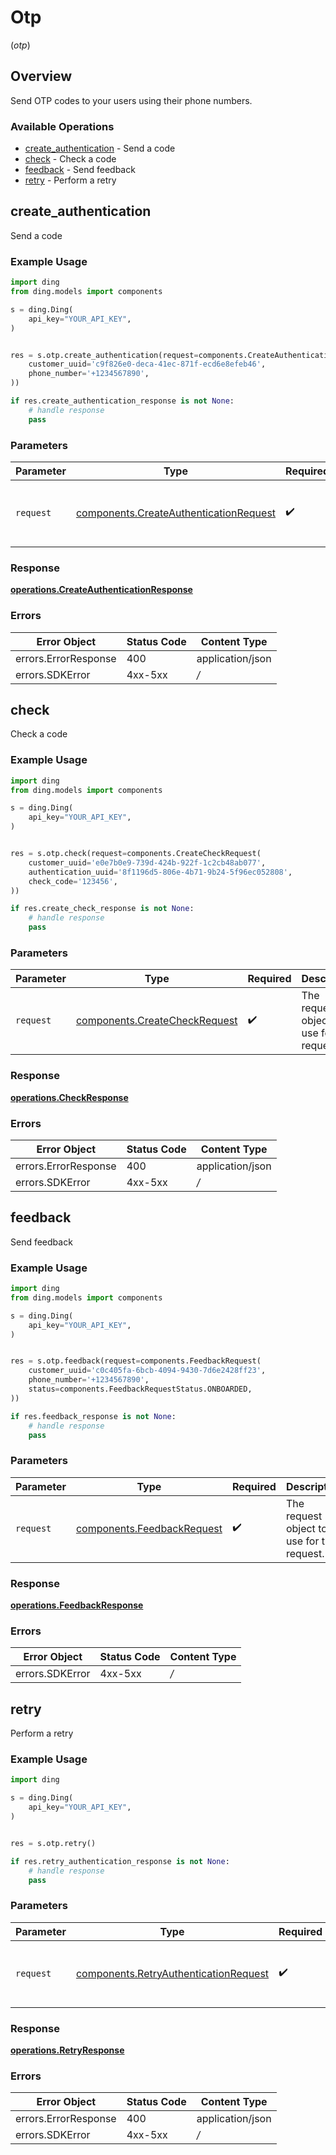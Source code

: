 # Otp
(*otp*)

## Overview

Send OTP codes to your users using their phone numbers.

### Available Operations

* [create_authentication](#create_authentication) - Send a code
* [check](#check) - Check a code
* [feedback](#feedback) - Send feedback
* [retry](#retry) - Perform a retry

## create_authentication

Send a code

### Example Usage

```python
import ding
from ding.models import components

s = ding.Ding(
    api_key="YOUR_API_KEY",
)


res = s.otp.create_authentication(request=components.CreateAuthenticationRequest(
    customer_uuid='c9f826e0-deca-41ec-871f-ecd6e8efeb46',
    phone_number='+1234567890',
))

if res.create_authentication_response is not None:
    # handle response
    pass

```

### Parameters

| Parameter                                                                                        | Type                                                                                             | Required                                                                                         | Description                                                                                      |
| ------------------------------------------------------------------------------------------------ | ------------------------------------------------------------------------------------------------ | ------------------------------------------------------------------------------------------------ | ------------------------------------------------------------------------------------------------ |
| `request`                                                                                        | [components.CreateAuthenticationRequest](../../models/components/createauthenticationrequest.md) | :heavy_check_mark:                                                                               | The request object to use for the request.                                                       |


### Response

**[operations.CreateAuthenticationResponse](../../models/operations/createauthenticationresponse.md)**
### Errors

| Error Object         | Status Code          | Content Type         |
| -------------------- | -------------------- | -------------------- |
| errors.ErrorResponse | 400                  | application/json     |
| errors.SDKError      | 4xx-5xx              | */*                  |

## check

Check a code

### Example Usage

```python
import ding
from ding.models import components

s = ding.Ding(
    api_key="YOUR_API_KEY",
)


res = s.otp.check(request=components.CreateCheckRequest(
    customer_uuid='e0e7b0e9-739d-424b-922f-1c2cb48ab077',
    authentication_uuid='8f1196d5-806e-4b71-9b24-5f96ec052808',
    check_code='123456',
))

if res.create_check_response is not None:
    # handle response
    pass

```

### Parameters

| Parameter                                                                      | Type                                                                           | Required                                                                       | Description                                                                    |
| ------------------------------------------------------------------------------ | ------------------------------------------------------------------------------ | ------------------------------------------------------------------------------ | ------------------------------------------------------------------------------ |
| `request`                                                                      | [components.CreateCheckRequest](../../models/components/createcheckrequest.md) | :heavy_check_mark:                                                             | The request object to use for the request.                                     |


### Response

**[operations.CheckResponse](../../models/operations/checkresponse.md)**
### Errors

| Error Object         | Status Code          | Content Type         |
| -------------------- | -------------------- | -------------------- |
| errors.ErrorResponse | 400                  | application/json     |
| errors.SDKError      | 4xx-5xx              | */*                  |

## feedback

Send feedback

### Example Usage

```python
import ding
from ding.models import components

s = ding.Ding(
    api_key="YOUR_API_KEY",
)


res = s.otp.feedback(request=components.FeedbackRequest(
    customer_uuid='c0c405fa-6bcb-4094-9430-7d6e2428ff23',
    phone_number='+1234567890',
    status=components.FeedbackRequestStatus.ONBOARDED,
))

if res.feedback_response is not None:
    # handle response
    pass

```

### Parameters

| Parameter                                                                | Type                                                                     | Required                                                                 | Description                                                              |
| ------------------------------------------------------------------------ | ------------------------------------------------------------------------ | ------------------------------------------------------------------------ | ------------------------------------------------------------------------ |
| `request`                                                                | [components.FeedbackRequest](../../models/components/feedbackrequest.md) | :heavy_check_mark:                                                       | The request object to use for the request.                               |


### Response

**[operations.FeedbackResponse](../../models/operations/feedbackresponse.md)**
### Errors

| Error Object    | Status Code     | Content Type    |
| --------------- | --------------- | --------------- |
| errors.SDKError | 4xx-5xx         | */*             |

## retry

Perform a retry

### Example Usage

```python
import ding

s = ding.Ding(
    api_key="YOUR_API_KEY",
)


res = s.otp.retry()

if res.retry_authentication_response is not None:
    # handle response
    pass

```

### Parameters

| Parameter                                                                                      | Type                                                                                           | Required                                                                                       | Description                                                                                    |
| ---------------------------------------------------------------------------------------------- | ---------------------------------------------------------------------------------------------- | ---------------------------------------------------------------------------------------------- | ---------------------------------------------------------------------------------------------- |
| `request`                                                                                      | [components.RetryAuthenticationRequest](../../models/components/retryauthenticationrequest.md) | :heavy_check_mark:                                                                             | The request object to use for the request.                                                     |


### Response

**[operations.RetryResponse](../../models/operations/retryresponse.md)**
### Errors

| Error Object         | Status Code          | Content Type         |
| -------------------- | -------------------- | -------------------- |
| errors.ErrorResponse | 400                  | application/json     |
| errors.SDKError      | 4xx-5xx              | */*                  |
